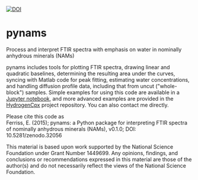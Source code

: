 [![DOI](https://zenodo.org/badge/18718/EFerriss/pynams.svg)](https://zenodo.org/badge/latestdoi/18718/EFerriss/pynams)
# pynams
Process and interpret FTIR spectra with emphasis on water in nominally anhydrous minerals (NAMs)

pynams includes tools for plotting FTIR spectra, drawing linear and quadratic baselines, determining the resulting area under the curves, syncing with Matlab code for peak fitting, estimating water concentrations, and handling diffusion profile data, including that from uncut ("whole-block") samples. Simple examples for using this code are available in a [Jupyter notebook](https://github.com/EFerriss/pynams/blob/master/EXAMPLES.ipynb), and more advanced examples are provided in the [HydrogenCpx](https://github.com/EFerriss/HydrogenCpx) project repository. You can also contact me directly.  

Please cite this code as  
Ferriss, E. (2015); pynams: a Python package for interpreting FTIR spectra of nominally anhydrous minerals (NAMs), v0.1.0; DOI: 10.5281/zenodo.32056

This material is based upon work supported by the National Science Foundation under Grant Number 1449699. Any opinions, findings, and conclusions or recommendations expressed in this material are those of the author(s) and do not necessarily reflect the views of the National Science Foundation.


